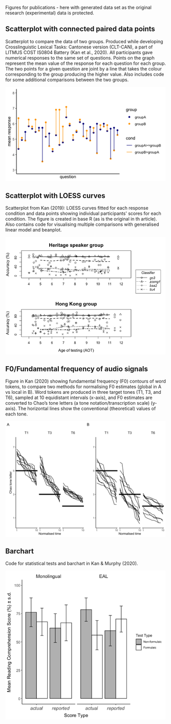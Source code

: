 Figures for publications - here with generated data set as the original research (experimental) data is protected.

## Scatterplot with connected paired data points

Scatterplot to compare the data of two groups. Produced while developing Crosslinguistic Lexical Tasks: Cantonese version (CLT-CAN), a part of LITMUS COST IS0804 Battery (Kan et al., 2020). All participants gave numerical responses to the same set of questions. Points on the graph represent the mean value of the response for each question for each group. The two points for a given question are joint by a line that takes the colour corresponding to the group producing the higher value. Also includes code for some additional comparisons between the two groups.

<p align="left">
<img src="scatterplot_connectedpair/scatterplot1.png" width="500" alt="scatterplot with connected paired data points">
</p>

## Scatterplot with LOESS curves

Scatterplot from Kan (2019): LOESS curves fitted for each response condition and data points showing individual participants' scores for each condition. The figure is created in base R (as is the original in th article). Also contains code for visualising multiple comparisons with generalised linear model and beanplot. 

<p align="left">
<img src="scatterplot_loess/scatterplot_loess.png" width="500" alt="scatterplot with loess curves">
</p>

## F0/Fundamental frequency of audio signals

Figure in Kan (2020) showing fundamental frequency (F0) contours of word tokens, to compare two methods for normalising F0 estimates (global in A vs local in B). Word tokens are produced in three target tones (T1, T3, and T6), sampled at 10 equidistant intervals (x-axis), and F0 estimates are converted to Chao’s tone letters (a tone notation/transcription scale) (y-axis). The horizontal lines show the conventional (theoretical) values of each tone.

<p align="left">
<img src="f0_contour/f0_contour.png" width="500" alt="two methods of normalising f0 estimates">
</p>


## Barchart 

Code for statistical tests and barchart in Kan & Murphy (2020). 

<p align="left">
<img src="barchart_k&m/barchart.png" width="500" alt="barchart">
</p>
